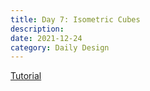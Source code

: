 ```yaml
---
title: Day 7: Isometric Cubes
description:
date: 2021-12-24 
category: Daily Design
---
```


[Tutorial](https://www.youtube.com/watch?v=TuJCce9cc64)
